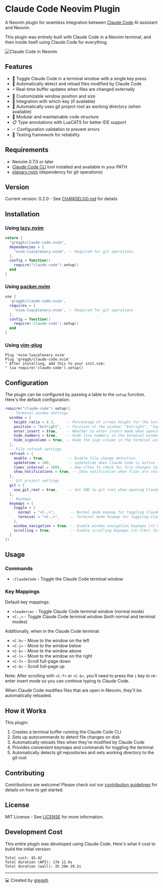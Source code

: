 # Claude Code Neovim Plugin

A Neovim plugin for seamless integration between [Claude Code](https://github.com/anthropics/claude-code) AI assistant and Neovim.

This plugin was entirely built with Claude Code in a Neovim terminal, and then inside itself using Claude Code for everything.

![Claude Code in Neovim](https://github.com/greggh/claude-code.nvim/blob/main/assets/claude-code.png?raw=true)

## Features

- 🚀 Toggle Claude Code in a terminal window with a single key press
- 🔄 Automatically detect and reload files modified by Claude Code
- ⚡ Real-time buffer updates when files are changed externally
- 📱 Customizable window position and size
- 🤖 Integration with which-key (if available)
- 📂 Automatically uses git project root as working directory (when available)
- 🧩 Modular and maintainable code structure
- 📋 Type annotations with LuaCATS for better IDE support
- ✅ Configuration validation to prevent errors
- 🧪 Testing framework for reliability

## Requirements

- Neovim 0.7.0 or later
- [Claude Code CLI](https://github.com/anthropics/claude-code) tool installed and available in your PATH
- [plenary.nvim](https://github.com/nvim-lua/plenary.nvim) (dependency for git operations)

## Version

Current version: 0.2.0 - See [CHANGELOG.md](CHANGELOG.md) for details

## Installation

### Using [lazy.nvim](https://github.com/folke/lazy.nvim)

```lua
return {
  "greggh/claude-code.nvim",
  dependencies = {
    "nvim-lua/plenary.nvim", -- Required for git operations
  },
  config = function()
    require("claude-code").setup()
  end
}
```

### Using [packer.nvim](https://github.com/wbthomason/packer.nvim)

```lua
use {
  'greggh/claude-code.nvim',
  requires = {
    'nvim-lua/plenary.nvim', -- Required for git operations
  },
  config = function()
    require('claude-code').setup()
  end
}
```

### Using [vim-plug](https://github.com/junegunn/vim-plug)

```vim
Plug 'nvim-lua/plenary.nvim'
Plug 'greggh/claude-code.nvim'
" After installing, add this to your init.vim:
" lua require('claude-code').setup()
```

## Configuration

The plugin can be configured by passing a table to the `setup` function. Here's the default configuration:

```lua
require("claude-code").setup({
  -- Terminal window settings
  window = {
    height_ratio = 0.3,     -- Percentage of screen height for the terminal window
    position = "botright",  -- Position of the window: "botright", "topleft", etc.
    enter_insert = true,    -- Whether to enter insert mode when opening Claude Code
    hide_numbers = true,    -- Hide line numbers in the terminal window
    hide_signcolumn = true, -- Hide the sign column in the terminal window
  },
  -- File refresh settings
  refresh = {
    enable = true,           -- Enable file change detection
    updatetime = 100,        -- updatetime when Claude Code is active (milliseconds)
    timer_interval = 1000,   -- How often to check for file changes (milliseconds)
    show_notifications = true, -- Show notification when files are reloaded
  },
  -- Git project settings
  git = {
    use_git_root = true,     -- Set CWD to git root when opening Claude Code (if in git project)
  },
  -- Keymaps
  keymaps = {
    toggle = {
      normal = "<C-,>",       -- Normal mode keymap for toggling Claude Code, false to disable
      terminal = "<C-,>",     -- Terminal mode keymap for toggling Claude Code, false to disable
    },
    window_navigation = true, -- Enable window navigation keymaps (<C-h/j/k/l>)
    scrolling = true,         -- Enable scrolling keymaps (<C-f/b>) for page up/down
  }
})
```

## Usage

### Commands

- `:ClaudeCode` - Toggle the Claude Code terminal window

### Key Mappings

Default key mappings:

- `<leader>ac` - Toggle Claude Code terminal window (normal mode)
- `<C-,>` - Toggle Claude Code terminal window (both normal and terminal modes)

Additionally, when in the Claude Code terminal:

- `<C-h>` - Move to the window on the left
- `<C-j>` - Move to the window below
- `<C-k>` - Move to the window above
- `<C-l>` - Move to the window on the right
- `<C-f>` - Scroll full-page down
- `<C-b>` - Scroll full-page up

Note: After scrolling with `<C-f>` or `<C-b>`, you'll need to press the `i` key to re-enter insert mode so you can continue typing to Claude Code.

When Claude Code modifies files that are open in Neovim, they'll be automatically reloaded.

## How it Works

This plugin:

1. Creates a terminal buffer running the Claude Code CLI
2. Sets up autocommands to detect file changes on disk
3. Automatically reloads files when they're modified by Claude Code
4. Provides convenient keymaps and commands for toggling the terminal
5. Automatically detects git repositories and sets working directory to the git root

## Contributing

Contributions are welcome! Please check out our [contribution guidelines](CONTRIBUTING.md) for details on how to get started.

## License

MIT License - See [LICENSE](LICENSE) for more information.

## Development Cost

This entire plugin was developed using Claude Code. Here's what it cost to build the initial version:

```
Total cost: $5.42
Total duration (API): 17m 12.9s
Total duration (wall): 2h 29m 29.2s
```

---

💻 Created by [greggh](https://github.com/greggh)
